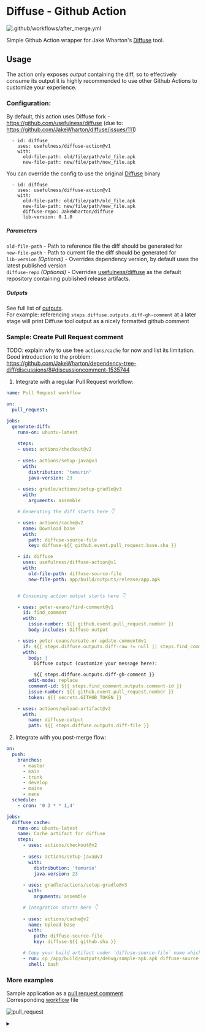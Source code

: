 # Diffuse - Github Action
![.github/workflows/after_merge.yml](https://github.com/usefulness/diffuse_action/workflows/.github/workflows/after_merge.yml/badge.svg)

Simple Github Action wrapper for Jake Wharton's [Diffuse](https://github.com/JakeWharton/diffuse) tool.

## Usage
The action only exposes _output_ containing the diff, so to effectively consume its output it is highly recommended to use other Github Actions to customize your experience.

### Configuration:
By default, this action uses Diffuse fork - https://github.com/usefulness/diffuse (due to: https://github.com/JakeWharton/diffuse/issues/111)
```
  - id: diffuse
    uses: usefulness/diffuse-action@v1
    with:
      old-file-path: old/file/path/old_file.apk
      new-file-path: new/file/path/new_file.apk
```

You can override the config to use the original [Diffuse](https://github.com/JakeWharton/diffuse) binary
```
  - id: diffuse
    uses: usefulness/diffuse-action@v1
    with:
      old-file-path: old/file/path/old_file.apk
      new-file-path: new/file/path/new_file.apk
      diffuse-repo: JakeWharton/diffuse
      lib-version: 0.1.0
```

##### Parameters
`old-file-path` - Path to reference file the diff should be generated for  
`new-file-path` - Path to current file the diff should be generated for  
`lib-version` _(Optional)_ - Overrides dependency version, by default uses the latest published version  
`diffuse-repo` _(Optional)_ - Overrides [usefulness/diffuse](https://github.com/usefulness/diffuse) as the default repository containing published release artifacts.   

##### Outputs
See full list of [outputs](https://github.com/usefulness/diffuse-action/blob/master/action.yml#L27).  
For example: referencing `steps.diffuse.outputs.diff-gh-comment` at a later stage will print Diffuse tool output as a nicely formatted github comment

### Sample: Create Pull Request comment

TODO: explain why to use free `actions/cache` for now and list its limitation.  
Good introduction to the problem: https://github.com/JakeWharton/dependency-tree-diff/discussions/8#discussioncomment-1535744

1. Integrate with a regular Pull Request workflow:

```yaml
name: Pull Request workflow

on:
  pull_request:

jobs:
  generate-diff:
    runs-on: ubuntu-latest
    
    steps:
    - uses: actions/checkout@v2
    
    - uses: actions/setup-java@v3
      with:
        distribution: 'temurin'
        java-version: 23
      
    - uses: gradle/actions/setup-gradle@v3
      with:
        arguments: assemble

    # Generating the diff starts here 👇 

    - uses: actions/cache@v2
      name: Download base
      with:
        path: diffuse-source-file
        key: diffuse-${{ github.event.pull_request.base.sha }}

    - id: diffuse
      uses: usefulness/diffuse-action@v1
      with:
        old-file-path: diffuse-source-file
        new-file-path: app/build/outputs/release/app.apk


    # Consuming action output starts here 👇

    - uses: peter-evans/find-comment@v1
      id: find_comment
      with:
        issue-number: ${{ github.event.pull_request.number }}
        body-includes: Diffuse output

    - uses: peter-evans/create-or-update-comment@v1
      if: ${{ steps.diffuse.outputs.diff-raw != null || steps.find_comment.outputs.comment-id != null }}
      with:
        body: |
          Diffuse output (customize your message here): 

          ${{ steps.diffuse.outputs.diff-gh-comment }}
        edit-mode: replace
        comment-id: ${{ steps.find_comment.outputs.comment-id }}
        issue-number: ${{ github.event.pull_request.number }}
        token: ${{ secrets.GITHUB_TOKEN }}

    - uses: actions/upload-artifact@v2
      with:
        name: diffuse-output
        path: ${{ steps.diffuse.outputs.diff-file }}
```

2. Integrate with you post-merge flow:
```yaml
on:
  push:
    branches:
      - master
      - main
      - trunk
      - develop
      - maine
      - mane
  schedule:
    - cron: '0 3 * * 1,4'

jobs:
  diffuse_cache:
    runs-on: ubuntu-latest
    name: Cache artifact for diffuse
    steps:
      - uses: actions/checkout@v2
      
      - uses: actions/setup-java@v3
        with:
          distribution: 'temurin'
          java-version: 23
          
      - uses: gradle/actions/setup-gradle@v3
        with:
          arguments: assemble

      # Integration starts here 👇 
      
      - uses: actions/cache@v2
        name: Upload base
        with:
          path: diffuse-source-file
          key: diffuse-${{ github.sha }}

      # Copy your build artifact under `diffuse-source-file` name which will be saved in cache
      - run: cp /app/build/outputs/debug/sample-apk.apk diffuse-source-file 
        shell: bash
``` 


### More examples

Sample application as a [pull request comment](https://github.com/mateuszkwiecinski/github_browser/pull/52)  
Corresponding [workflow](https://github.com/mateuszkwiecinski/github_browser/blob/master/.github/workflows/run_diffuse.yml) file  

![pull_request](/images/pull_request.png)



<details><summary></summary>
<p>

🙏 Praise 🙏 be 🙏 to 🙏 Wharton 🙏

</p>
</details>
